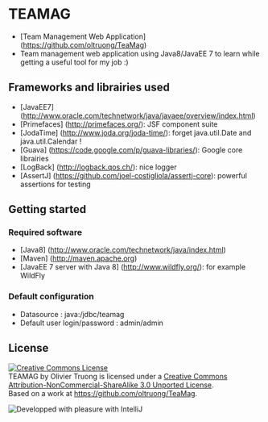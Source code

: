 # TEAMAG
* [Team Management Web Application] (https://github.com/oltruong/TeaMag)
* Team management web application using Java8/JavaEE 7 to learn while getting a useful tool for my job :)


## Frameworks and librairies used

* [JavaEE7] (http://www.oracle.com/technetwork/java/javaee/overview/index.html)
* [Primefaces] (http://primefaces.org/): JSF component suite
* [JodaTime] (http://www.joda.org/joda-time/): forget java.util.Date and java.util.Calendar !
* [Guava] (https://code.google.com/p/guava-libraries/): Google core librairies
* [LogBack] (http://logback.qos.ch/): nice logger
* [AssertJ] (https://github.com/joel-costigliola/assertj-core): powerful assertions for testing

## Getting started

### Required software

* [Java8] (http://www.oracle.com/technetwork/java/index.html)
* [Maven] (http://maven.apache.org)
* [JavaEE 7 server with Java 8] (http://www.wildfly.org/): for example WildFly

### Default configuration
* Datasource : java:/jdbc/teamag
* Default user login/password : admin/admin

## License
<a rel="license" href="http://creativecommons.org/licenses/by-nc-sa/3.0/"><img alt="Creative Commons License" style="border-width:0" src="http://i.creativecommons.org/l/by-nc-sa/3.0/88x31.png" /></a><br /><span xmlns:dct="http://purl.org/dc/terms/" property="dct:title">TEAMAG</span> by <span xmlns:cc="http://creativecommons.org/ns#" property="cc:attributionName">Olivier Truong</span> is licensed under a <a rel="license" href="http://creativecommons.org/licenses/by-nc-sa/3.0/">Creative Commons Attribution-NonCommercial-ShareAlike 3.0 Unported License</a>.<br />Based on a work at <a xmlns:dct="http://purl.org/dc/terms/" href="https://github.com/oltruong/TeaMag" rel="dct:source">https://github.com/oltruong/TeaMag</a>.

![Developped with pleasure with IntelliJ](http://www.jetbrains.com/img/logos/banner_general.gif "Developped with pleasure with IntelliJ")
